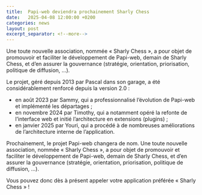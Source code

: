 ```yaml
---
title:  Papi-web deviendra prochainement Sharly Chess
date:   2025-04-08 12:00:00 +0200
categories: news
layout: post
excerpt_separator: <!--more-->
---
```


Une toute nouvelle association, nommée « Sharly Chess », a pour objet de promouvoir et faciliter le développement de Papi-web, demain de Sharly Chess, et d’en assurer la gouvernance (stratégie, orientation, priorisation, politique de diffusion, …).
<!--more-->

Le projet, géré depuis 2013 par Pascal dans son garage, a été considérablement renforcé depuis la version 2.0 :

* en août 2023 par Sammy, qui a professionnalisé l’évolution de Papi-web et implémenté les départages ;
* en novembre 2024 par Timothy, qui a notamment opéré la refonte de l’interface web et initié l’architecture en extensions (plugins) ;
* en janvier 2025 par Youri, qui a procédé à de nombreuses améliorations de l’architecture interne de l’application.

Prochainement, le projet Papi-web changera de nom. Une toute nouvelle association, nommée « Sharly Chess », a pour objet de promouvoir et faciliter le développement de Papi-web, demain de Sharly Chess, et d’en assurer la gouvernance (stratégie, orientation, priorisation, politique de diffusion, …).

Vous pouvez donc dès à présent appeler votre application préférée « Sharly Chess » !

